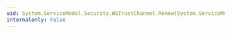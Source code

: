 ```yaml
---
uid: System.ServiceModel.Security.WSTrustChannel.Renew(System.ServiceModel.Channels.Message)
internalonly: False
---
```

